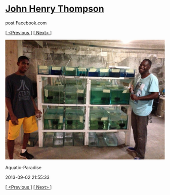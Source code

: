# [John Henry Thompson](../README.md)
post Facebook.com

[[ <Previous ]](2013-09-02-9.md) [[ Next> ]](2013-09-02-11.md)

[![](../media/2013-09-02/Aquatic-Paradise-9.jpg)](../README.md)

Aquatic-Paradise

2013-09-02 21:55:33

[[ <Previous ]](2013-09-02-9.md) [[ Next> ]](2013-09-02-11.md)